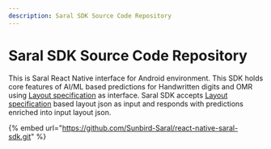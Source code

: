 ```yaml
---
description: Saral SDK Source Code Repository
---
```


# Saral SDK Source Code Repository

This is Saral React Native interface for Android environment. This SDK holds core features of AI/ML based predictions for Handwritten digits and OMR using [Layout specification](../learn/specifications/layout-specification.md) as interface. Saral SDK accepts [Layout specification](../learn/specifications/layout-specification.md) based layout json as input and responds with predictions enriched into input layout json.

{% embed url="https://github.com/Sunbird-Saral/react-native-saral-sdk.git" %}
